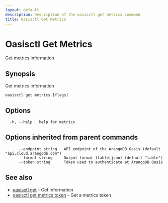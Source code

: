 ```yaml
---
layout: default
description: Description of the oasisctl get metrics command
title: Oasisctl Get Metrics
---
```

# Oasisctl Get Metrics

Get metrics information

## Synopsis

Get metrics information

```
oasisctl get metrics [flags]
```

## Options

```
  -h, --help   help for metrics
```

## Options inherited from parent commands

```
      --endpoint string   API endpoint of the ArangoDB Oasis (default "api.cloud.arangodb.com")
      --format string     Output format (table|json) (default "table")
      --token string      Token used to authenticate at ArangoDB Oasis
```

## See also

* [oasisctl get](oasisctl-get.html)	 - Get information
* [oasisctl get metrics token](oasisctl-get-metrics-token.html)	 - Get a metrics token

